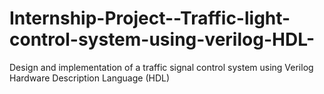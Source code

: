 # Internship-Project--Traffic-light-control-system-using-verilog-HDL-
Design and implementation of a traffic signal control system using Verilog Hardware Description Language (HDL)
